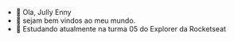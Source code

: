 - 👋 Ola, Jully Enny
- 👀 sejam bem vindos ao meu mundo.
- 🌱 Estudando atualmente na turma 05 do Explorer da Rocketseat


<!---
jullyenny/jullyenny is a ✨ special ✨ repository because its `README.md` (this file) appears on your GitHub profile.
You can click the Preview link to take a look at your changes.
--->
